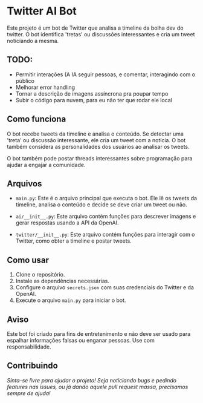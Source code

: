 # Twitter AI Bot

Este projeto é um bot de Twitter que analisa a timeline da bolha dev do twitter. O bot identifica 'tretas' ou discussões interessantes e cria um tweet noticiando a mesma.

## TODO:
- Permitir interações (A IA seguir pessoas, e comentar, interagindo com o público
- Melhorar error handling
- Tornar a descrição de imagens assíncrona pra poupar tempo 
- Subir o código para nuvem, para eu não ter que rodar ele local

## Como funciona

O bot recebe tweets da timeline e analisa o conteúdo. Se detectar uma 'treta' ou discussão interessante, ele cria um tweet com a notícia. O bot também considera as personalidades dos usuários ao analisar os tweets.

O bot também pode postar threads interessantes sobre programação para ajudar a engajar a comunidade.

## Arquivos

- `main.py`: Este é o arquivo principal que executa o bot. Ele lê os tweets da timeline, analisa o conteúdo e decide se deve criar um tweet ou não.

- `ai/__init__.py`: Este arquivo contém funções para descrever imagens e gerar respostas usando a API da OpenAI.

- `twitter/__init__.py`: Este arquivo contém funções para interagir com o Twitter, como obter a timeline e postar tweets.

## Como usar

1. Clone o repositório.
2. Instale as dependências necessárias.
3. Configure o arquivo `secrets.json` com suas credenciais do Twitter e da OpenAI.
4. Execute o arquivo `main.py` para iniciar o bot.


## Aviso

Este bot foi criado para fins de entretenimento e não deve ser usado para espalhar informações falsas ou enganar pessoas. Use com responsabilidade.

## Contribuindo

*Sinta-se livre para ajudar o projeto! Seja noticiando bugs e pedindo features nas issues, ou já dando aquele pull request massa, precisamos sempre de ajuda!*


